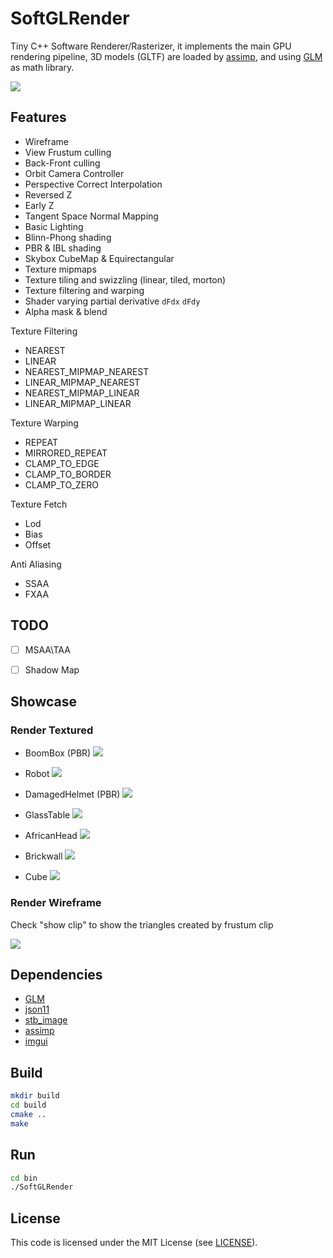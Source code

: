 # SoftGLRender
Tiny C++ Software Renderer/Rasterizer, it implements the main GPU rendering pipeline, 3D models (GLTF) are loaded by [assimp](https://github.com/assimp/assimp), and using [GLM](https://github.com/g-truc/glm) as math library.

![](screenshot/helmet.png)

## Features
- Wireframe
- View Frustum culling
- Back-Front culling
- Orbit Camera Controller
- Perspective Correct Interpolation
- Reversed Z
- Early Z
- Tangent Space Normal Mapping
- Basic Lighting
- Blinn-Phong shading
- PBR & IBL shading
- Skybox CubeMap & Equirectangular
- Texture mipmaps
- Texture tiling and swizzling (linear, tiled, morton)
- Texture filtering and warping
- Shader varying partial derivative `dFdx` `dFdy`
- Alpha mask & blend

Texture Filtering
  - NEAREST
  - LINEAR
  - NEAREST_MIPMAP_NEAREST
  - LINEAR_MIPMAP_NEAREST
  - NEAREST_MIPMAP_LINEAR
  - LINEAR_MIPMAP_LINEAR

Texture Warping
  - REPEAT
  - MIRRORED_REPEAT
  - CLAMP_TO_EDGE
  - CLAMP_TO_BORDER
  - CLAMP_TO_ZERO

Texture Fetch
  - Lod
  - Bias
  - Offset

Anti Aliasing
  - SSAA
  - FXAA


## TODO
- [ ] MSAA\TAA
- [ ] Shadow Map


## Showcase
### Render Textured

- BoomBox (PBR)
  ![](screenshot/boombox.png)

- Robot
  ![](screenshot/robot.png)
  
- DamagedHelmet (PBR)
  ![](screenshot/helmet.png)

- GlassTable
  ![](screenshot/glasstable.png)

- AfricanHead
  ![](screenshot/africanhead.png)

- Brickwall
  ![](screenshot/brickwall.png)

- Cube
  ![](screenshot/cube.png)


### Render Wireframe

Check "show clip" to show the triangles created by frustum clip

![](screenshot/clip.png)


## Dependencies
* [GLM](https://github.com/g-truc/glm)
* [json11](https://github.com/dropbox/json11)
* [stb_image](https://github.com/nothings/stb)
* [assimp](https://github.com/assimp/assimp)
* [imgui](https://github.com/ocornut/imgui)


## Build

```bash
mkdir build
cd build
cmake ..
make
```

## Run

```bash
cd bin
./SoftGLRender
```

## License
This code is licensed under the MIT License (see [LICENSE](LICENSE)).
